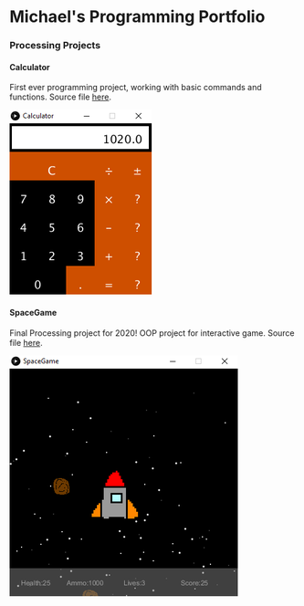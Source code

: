 # Michael's Programming Portfolio

### Processing Projects

#### Calculator
First ever programming project, working with basic commands and functions. Source file [here](https://github.com/michaelxcw/ProgrammingPortfolio/tree/gh-pages/src/Calculator).

![Calculator](https://github.com/michaelxcw/ProgrammingPortfolio/blob/gh-pages/images/CalcProject.PNG)

#### SpaceGame
Final Processing project for 2020! OOP project for interactive game. Source file [here](https://github.com/michaelxcw/ProgrammingPortfolio/tree/gh-pages/src/SpaceGame).

![SpaceGame](https://github.com/michaelxcw/ProgrammingPortfolio/blob/gh-pages/images/spacegame.PNG?raw=true)
